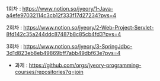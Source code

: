 
1회차 : https://www.notion.so/jyeory/1-Java-a4efe97032114c3cb12f333f17d27234?pvs=4

2회차 : https://www.notion.so/jyeory/2-Web-Project-Servlet-8fd142c35a244ddc87487b8c85cb4fd3?pvs=4

3회차 : https://www.notion.so/jyeory/3-SpringJdbc-3d1d823eb8eb49869bff7abb49dbf63e?pvs=4
  - 과제 : https://github.com/orgs/jyeory-programming-courses/repositories?q=join

